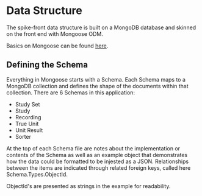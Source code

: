 # Data Structure

The spike-front data structure is built on a MongoDB database and skinned on the front end with Mongoose ODM.

Basics on Mongoose can be found [here](https://mongoosejs.com/docs/index.html).

## Defining the Schema

Everything in Mongoose starts with a Schema. Each Schema maps to a MongoDB collection and defines the shape of the documents within that collection. There are 6 Schemas in this application:

- Study Set
- Study
- Recording
- True Unit
- Unit Result
- Sorter

At the top of each Schema file are notes about the implementation or contents of the Schema as well as an example object that demonstrates how the data could be formatted to be injested as a JSON.
Relationships between the items are indicated through related foreign keys, called here Schema.Types.ObjectId.

ObjectId's are presented as strings in the example for readability.
